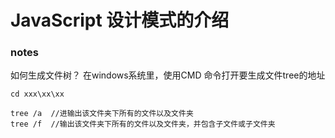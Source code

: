 # JavaScript 设计模式的介绍



### notes

如何生成文件树？
在windows系统里，使用CMD 命令打开要生成文件tree的地址
```
cd xxx\xx\xx

tree /a  //进输出该文件夹下所有的文件以及文件夹
tree /f  //输出该文件夹下所有的文件以及文件夹，并包含子文件或子文件夹
```
